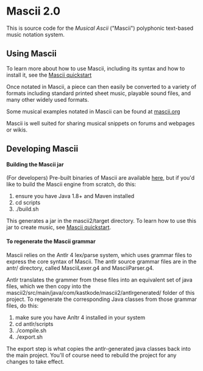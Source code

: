 # Mascii 2.0 
This is source code for the _Musical Ascii_ ("Mascii") polyphonic text-based music notation system.

## Using Mascii
To learn more about how to use Mascii, including its syntax and how to install it, see the [Mascii quickstart](https://github.com/arikast/mascii-quickstart)

Once notated in Mascii, a piece can then easily be converted to a variety of formats including standard printed sheet music, playable sound files, and many other widely used formats. 

Some musical examples notated in Mascii can be found at [mascii.org](http://mascii.org/)

Mascii is well suited for sharing musical snippets on forums and webpages or wikis.

## Developing Mascii

#### Building the Mascii jar
(For developers) Pre-built binaries of Mascii are available [here](https://github.com/arikast/mascii-quickstart), but if you'd like to build the Mascii engine from scratch, do this:

1. ensure you have Java 1.8+ and Maven installed
2. cd scripts
3. ./build.sh

This generates a jar in the mascii2/target directory.  To learn how to use this jar to create music, see [Mascii quickstart](https://github.com/arikast/mascii-quickstart).

#### To regenerate the Mascii grammar 
Mascii relies on the Antlr 4 lex/parse system, which uses grammar files to express the core syntax of Mascii.  The antlr source grammar files are in the antr/ directory, called MasciiLexer.g4 and MasciiParser.g4.

Antlr translates the grammer from these files into an equivalent set of java files, which we then copy into the mascii2/src/main/java/com/kastkode/mascii2/antlrgenerated/ folder of this project.
To regenerate the corresponding Java classes from those grammar files, do this:

1. make sure you have Anltr 4 installed in your system
1. cd antlr/scripts
2. ./compile.sh
3. ./export.sh

The export step is what copies the antlr-generated java classes back into the main project.  You'll of course need to rebuild the project for any changes to take effect.

